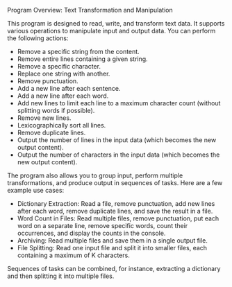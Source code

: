 Program Overview: Text Transformation and Manipulation

This program is designed to read, write, and transform text data. It supports various operations to manipulate input and output data. You can perform the following actions:

- Remove a specific string from the content.
- Remove entire lines containing a given string.
- Remove a specific character.
- Replace one string with another.
- Remove punctuation.
- Add a new line after each sentence.
- Add a new line after each word.
- Add new lines to limit each line to a maximum character count (without splitting words if possible).
- Remove new lines.
- Lexicographically sort all lines.
- Remove duplicate lines.
- Output the number of lines in the input data (which becomes the new output content).
- Output the number of characters in the input data (which becomes the new output content).

The program also allows you to group input, perform multiple transformations, and produce output in sequences of tasks. Here are a few example use cases:

- Dictionary Extraction: Read a file, remove punctuation, add new lines after each word, remove duplicate lines, and save the result in a file.
- Word Count in Files: Read multiple files, remove punctuation, put each word on a separate line, remove specific words, count their occurrences, and display the counts in the console.
- Archiving: Read multiple files and save them in a single output file.
- File Splitting: Read one input file and split it into smaller files, each containing a maximum of K characters.

Sequences of tasks can be combined, for instance, extracting a dictionary and then splitting it into multiple files.
